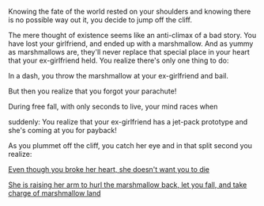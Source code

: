 Knowing the fate of the world rested on your shoulders and knowing
there is no possible way out it, you decide to jump off the cliff.

The mere thought of existence seems like an anti-climax of a bad story.
You have lost your girlfriend, and ended up with a marshmallow. And as
yummy as marshmallows are, they'll never replace that special place in
your heart that your ex-girlfriend held. You realize there's only one thing
to do:

In a dash, you throw the marshmallow at your ex-girlfriend and bail.

But then you realize that you forgot your parachute!

During free fall, with only seconds to live, your mind races when


suddenly:
You realize that your ex-girlfriend has a jet-pack prototype and
she's coming at you for payback!

As you plummet off the cliff, you catch her eye and in that split second you realize:

[Even though you broke her heart, she doesn't want you to die](rescued/rescued.md)

[She is raising her arm to hurl the marshmallow back, let you fall, and take charge of marshmallow land](fall/fall.md)

